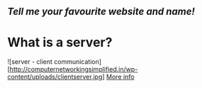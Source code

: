_Tell me your favourite website and name!_
---
# What is a server?
![server - client communication][http://computernetworkingsimplified.in/wp-content/uploads/clientserver.jpg]
[More info](https://www.lifewire.com/servers-in-computer-networking-817380)
